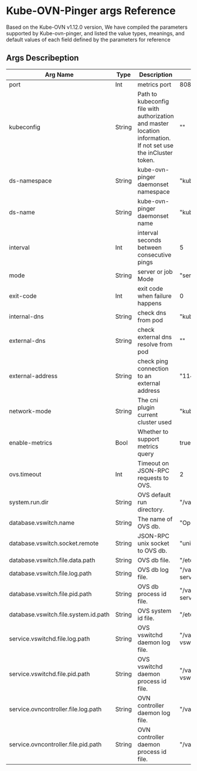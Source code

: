# Kube-OVN-Pinger args Reference

Based on the Kube-OVN v1.12.0 version, We have compiled the parameters supported by Kube-ovn-pinger, and listed the value types, meanings, and default values of each field defined by the parameters for reference

## Args Describeption

| Arg Name | Type | Description | Default Value |
| --- | --- | --- | --- |
| port | Int | metrics port | 8080 |
| kubeconfig | String | Path to kubeconfig file with authorization and master location information. If not set use the inCluster token. | "" |
| ds-namespace | String | kube-ovn-pinger daemonset namespace | "kube-system" |
| ds-name | String | kube-ovn-pinger daemonset name | "kube-ovn-pinger" |
| interval | Int | interval seconds between consecutive pings | 5 |
| mode | String | server or job Mode | "server" |
| exit-code | Int | exit code when failure happens | 0 |
| internal-dns | String | check dns from pod | "kubernetes.default" |
| external-dns | String | check external dns resolve from pod | "" |
| external-address | String | check ping connection to an external address | "114.114.114.114" |
| network-mode | String | The cni plugin current cluster used | "kube-ovn" |
| enable-metrics | Bool | Whether to support metrics query | true |
| ovs.timeout | Int | Timeout on JSON-RPC requests to OVS. | 2 |
| system.run.dir | String | OVS default run directory. | "/var/run/openvswitch" |
| database.vswitch.name | String | The name of OVS db. | "Open_vSwitch" |
| database.vswitch.socket.remote | String | JSON-RPC unix socket to OVS db. | "unix:/var/run/openvswitch/db.sock" |
| database.vswitch.file.data.path | String | OVS db file. | "/etc/openvswitch/conf.db" |
| database.vswitch.file.log.path | String | OVS db log file. | "/var/log/openvswitch/ovsdb-server.log" |
| database.vswitch.file.pid.path | String | OVS db process id file. | "/var/run/openvswitch/ovsdb-server.pid" |
| database.vswitch.file.system.id.path | String | OVS system id file. | "/etc/openvswitch/system-id.conf" |
| service.vswitchd.file.log.path | String | OVS vswitchd daemon log file. | "/var/log/openvswitch/ovs-vswitchd.log" |
| service.vswitchd.file.pid.path | String | OVS vswitchd daemon process id file. | "/var/run/openvswitch/ovs-vswitchd.pid" |
| service.ovncontroller.file.log.path | String | OVN controller daemon log file. | "/var/log/ovn/ovn-controller.log" |
| service.ovncontroller.file.pid.path | String | OVN controller daemon process id file. | "/var/run/ovn/ovn-controller.pid" |
